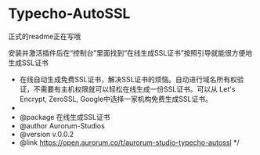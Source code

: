 # Typecho-AutoSSL

正式的readme正在写哦

安装并激活插件后在“控制台”里面找到“在线生成SSL证书”按照引导就能很方便地生成SSL证书

 * 在线自动生成免费SSL证书，解决SSL证书的烦恼。自动进行域名所有权验证，不需要有主机权限就可以轻松在线生成一份SSL证书。可以从 Let's Encrypt, ZeroSSL, Google中选择一家机构免费生成SSL证书。
 * 
 * @package 在线生成SSL证书
 * @author Aurorum-Studios
 * @version v.0.0.2
 * @link https://open.aurorum.co/t/aurorum-studio-typecho-autossl
 */
